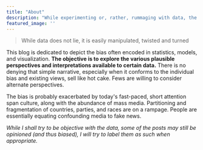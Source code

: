 ```yaml
---
title: "About"
description: "While experimenting or, rather, rummaging with data, the author of this blog found that data is often manipulated to suit certain bias or perspective."
featured_image: ''
---
```


> While data does not lie, it is easily manipulated, twisted and turned

This blog is dedicated to depict the bias often encoded in statistics, models, and visualization. **The objective is to explore the various plausible perspectives and interpretations available to certain data.** There is no denying that simple narrative, especially when it conforms to the individual bias and existing views, sell like hot cake. Fews are willing to consider alternate perspectives.  

The bias is probably exacerbated by today's fast-paced, short attention span culture, along with the abundance of mass media. Partitioning and fragmentation of countries, parties, and races are on a rampage. People are essentially equating confounding media to fake news.


_While I shall try to be objective with the data, some of the posts may still be opinioned (and thus biased), I will try to label them as such when appropriate._
